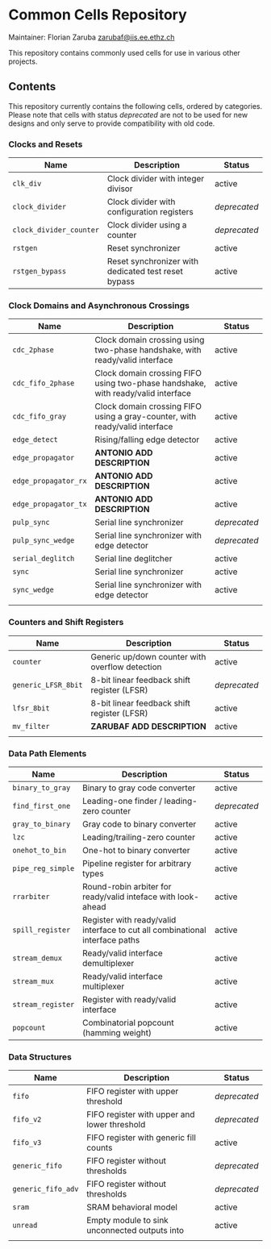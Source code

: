 # Common Cells Repository

Maintainer: Florian Zaruba <zarubaf@iis.ee.ethz.ch>

This repository contains commonly used cells for use in various other projects.

## Contents

This repository currently contains the following cells, ordered by categories.
Please note that cells with status *deprecated* are not to be used for new designs and only serve to provide compatibility with old code.

### Clocks and Resets

|           Name          |                     Description                     |    Status    |
|-------------------------|-----------------------------------------------------|--------------|
| `clk_div`               | Clock divider with integer divisor                  | active       |
| `clock_divider`         | Clock divider with configuration registers          | *deprecated* |
| `clock_divider_counter` | Clock divider using a counter                       | *deprecated* |
| `rstgen`                | Reset synchronizer                                  | active       |
| `rstgen_bypass`         | Reset synchronizer with dedicated test reset bypass | active       |

### Clock Domains and Asynchronous Crossings

|         Name         |                                   Description                                    |    Status    |
|----------------------|----------------------------------------------------------------------------------|--------------|
| `cdc_2phase`         | Clock domain crossing using two-phase handshake, with ready/valid interface      | active       |
| `cdc_fifo_2phase`    | Clock domain crossing FIFO using two-phase handshake, with ready/valid interface | active       |
| `cdc_fifo_gray`      | Clock domain crossing FIFO using a gray-counter, with ready/valid interface      | active       |
| `edge_detect`        | Rising/falling edge detector                                                     | active       |
| `edge_propagator`    | **ANTONIO ADD DESCRIPTION**                                                      | active       |
| `edge_propagator_rx` | **ANTONIO ADD DESCRIPTION**                                                      | active       |
| `edge_propagator_tx` | **ANTONIO ADD DESCRIPTION**                                                      | active       |
| `pulp_sync`          | Serial line synchronizer                                                         | *deprecated* |
| `pulp_sync_wedge`    | Serial line synchronizer with edge detector                                      | *deprecated* |
| `serial_deglitch`    | Serial line deglitcher                                                           | active       |
| `sync`               | Serial line synchronizer                                                         | active       |
| `sync_wedge`         | Serial line synchronizer with edge detector                                      | active       |
|                      |                                                                                  |              |

### Counters and Shift Registers

|         Name        |                   Description                   |    Status    |
|---------------------|-------------------------------------------------|--------------|
| `counter`           | Generic up/down counter with overflow detection | active       |
| `generic_LFSR_8bit` | 8-bit linear feedback shift register (LFSR)     | *deprecated* |
| `lfsr_8bit`         | 8-bit linear feedback shift register (LFSR)     | active       |
| `mv_filter`         | **ZARUBAF ADD DESCRIPTION**                     | active       |
|                     |                                                 |              |

### Data Path Elements

|        Name       |                                 Description                                  |    Status    |
|-------------------|------------------------------------------------------------------------------|--------------|
| `binary_to_gray`  | Binary to gray code converter                                                | active       |
| `find_first_one`  | Leading-one finder / leading-zero counter                                    | *deprecated* |
| `gray_to_binary`  | Gray code to binary converter                                                | active       |
| `lzc`             | Leading/trailing-zero counter                                                | active       |
| `onehot_to_bin`   | One-hot to binary converter                                                  | active       |
| `pipe_reg_simple` | Pipeline register for arbitrary types                                        | active       |
| `rrarbiter`       | Round-robin arbiter for ready/valid inteface with look-ahead                 | active       |
| `spill_register`  | Register with ready/valid interface to cut all combinational interface paths | active       |
| `stream_demux`    | Ready/valid interface demultiplexer                                          | active       |
| `stream_mux`      | Ready/valid interface multiplexer                                            | active       |
| `stream_register` | Register with ready/valid interface                                          | active       |
| `popcount`        | Combinatorial popcount (hamming weight)                                      | active       |


### Data Structures

|        Name        |                  Description                  |    Status    |
|--------------------|-----------------------------------------------|--------------|
| `fifo`             | FIFO register with upper threshold            | *deprecated* |
| `fifo_v2`          | FIFO register with upper and lower threshold  | *deprecated* |
| `fifo_v3`          | FIFO register with generic fill counts        | active       |
| `generic_fifo`     | FIFO register without thresholds              | *deprecated* |
| `generic_fifo_adv` | FIFO register without thresholds              | *deprecated* |
| `sram`             | SRAM behavioral model                         | active       |
| `unread`           | Empty module to sink unconnected outputs into | active       |
|                    |                                               |              |
